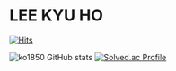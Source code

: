 
# LEE KYU HO 

[![Hits](https://hits.seeyoufarm.com/api/count/incr/badge.svg?url=https%3A%2F%2Fgithub.com%2Fgjbae1212%2Fhit-counter&count_bg=%231420D5&title_bg=%23C0CDDF&icon=mixer.svg&icon_color=%2325884D&title=hits&edge_flat=false)](https://hits.seeyoufarm.com)



![ko1850 GitHub stats](https://github-readme-stats.vercel.app/api?username=ko1850&show_icons=true&theme=radical)
[![Solved.ac Profile](http://mazassumnida.wtf/api/v2/generate_badge?boj=ko1850)](https://solved.ac/ko1850/)



<!--
**ko1850/ko1850** is a ✨ _special_ ✨ repository because its `README.md` (this file) appears on your GitHub profile.

Here are some ideas to get you started:

- 🔭 I’m currently working on ...
- 🌱 I’m currently learning ...
- 👯 I’m looking to collaborate on ...
- 🤔 I’m looking for help with ...
- 💬 Ask me about ...
- 📫 How to reach me: ...
- 😄 Pronouns: ...
- ⚡ Fun fact: ...
-->
